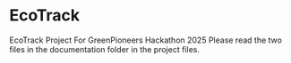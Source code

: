# EcoTrack
EcoTrack Project For GreenPioneers Hackathon 2025
Please read the two files in the documentation folder in the project files.
